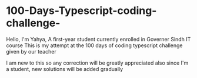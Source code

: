 # 100-Days-Typescript-coding-challenge-

Hello, I'm Yahya, A first-year student currently enrolled in Governer Sindh IT course
      This is my attempt at the 100 days of coding typescript challenge given by our teacher 

I am new to this so any correction will be greatly appreciated 
also since I'm a student, new solutions will be added gradually

